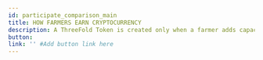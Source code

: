 ```yaml
---
id: participate_comparison_main
title: HOW FARMERS EARN CRYPTOCURRENCY
description: A ThreeFold Token is created only when a farmer adds capacity to the ThreeFold Grid.  Farmers earn even more as users purchase storage and compute from them.  This is all automated by ThreeFold.
button: 
link: '' #Add button link here
---
```

